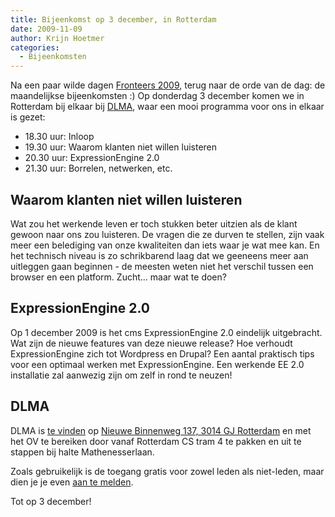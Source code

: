 ```yaml
---
title: Bijeenkomst op 3 december, in Rotterdam
date: 2009-11-09
author: Krijn Hoetmer
categories: 
  - Bijeenkomsten
---
```

Na een paar wilde dagen [Fronteers 2009](/congres/2009), terug naar de orde van de dag: de maandelijkse bijeenkomsten :) Op donderdag 3 december komen we in Rotterdam bij elkaar bij [DLMA](http://www.dlma.nl/), waar een mooi programma voor ons in elkaar is gezet:

* 18.30 uur: Inloop
* 19.30 uur: Waarom klanten niet willen luisteren
* 20.30 uur: ExpressionEngine 2.0
* 21.30 uur: Borrelen, netwerken, etc.

## Waarom klanten niet willen luisteren

Wat zou het werkende leven er toch stukken beter uitzien als de klant gewoon naar ons zou luisteren. De vragen die ze durven te stellen, zijn vaak meer een belediging van onze kwaliteiten dan iets waar je wat mee kan. En het technisch niveau is zo schrikbarend laag dat we geeneens meer aan uitleggen gaan beginnen - de meesten weten niet het verschil tussen een browser en een platform. Zucht... maar wat te doen?

## ExpressionEngine 2.0

Op 1 december 2009 is het cms ExpressionEngine 2.0 eindelijk uitgebracht. Wat zijn de nieuwe features van deze nieuwe release? Hoe verhoudt ExpressionEngine zich tot Wordpress en Drupal? Een aantal praktisch tips voor een optimaal werken met ExpressionEngine. Een werkende EE 2.0 installatie zal aanwezig zijn om zelf in rond te neuzen!

## DLMA

DLMA is [te vinden](http://www.dlma.nl/over-ons/contact.php) op [Nieuwe Binnenweg 137, 3014 GJ Rotterdam](http://maps.google.nl/maps?f=q&source=s_q&hl=nl&geocode=&q=Nieuwe+Binnenweg+137,+3014+GJ+Rotterdam&sll=52.469397,5.509644&sspn=3.949239,9.876709&ie=UTF8&hq=&hnear=Nieuwe+Binnenweg+137,+3014+Rotterdam,+Zuid-Holland&ll=51.917485,4.466329&spn=0.007809,0.027466&t=h&z=16&iwloc=A) en met het OV te bereiken door vanaf Rotterdam CS tram 4 te pakken en uit te stappen bij halte Mathenesserlaan.

Zoals gebruikelijk is de toegang gratis voor zowel leden als niet-leden, maar dien je je even [aan te melden](/bijeenkomsten/planning#formulier-1).

Tot op 3 december!
